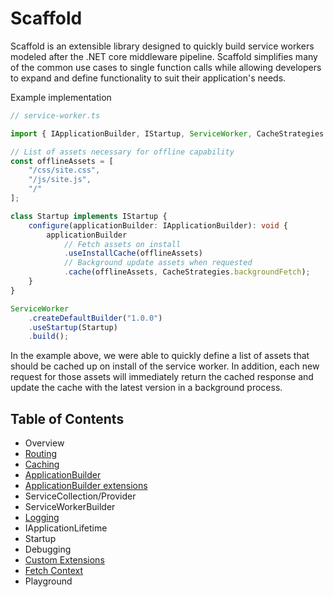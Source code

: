 # Scaffold

Scaffold is an extensible library designed to quickly build service workers modeled after the .NET core middleware pipeline. Scaffold simplifies many of the common use cases to single function calls while allowing developers to expand and define functionality to suit their application's needs.

Example implementation

```ts
// service-worker.ts

import { IApplicationBuilder, IStartup, ServiceWorker, CacheStrategies } from "@archetypical/scaffold"

// List of assets necessary for offline capability
const offlineAssets = [
    "/css/site.css",
    "/js/site.js",
    "/"
];

class Startup implements IStartup {
    configure(applicationBuilder: IApplicationBuilder): void {
        applicationBuilder
            // Fetch assets on install
            .useInstallCache(offlineAssets)
            // Background update assets when requested
            .cache(offlineAssets, CacheStrategies.backgroundFetch);
    }
}

ServiceWorker
    .createDefaultBuilder("1.0.0")
    .useStartup(Startup)
    .build();
```

In the example above, we were able to quickly define a list of assets that should be cached up on install of the service worker. In addition, each new request for those assets will immediately return the cached response and update the cache with the latest version in a background process.

## Table of Contents

* Overview
* [Routing](docs/routing.md)
* [Caching](docs/caching.md)
* [ApplicationBuilder](docs/application-builder/iapplication-builder.md)
* [ApplicationBuilder extensions](docs/application-builder/extensions.md)
* ServiceCollection/Provider
* ServiceWorkerBuilder
* [Logging](docs/logging/logging.md)
* IApplicationLifetime
* Startup
* Debugging
* [Custom Extensions](docs/custom-extensions.md)
* [Fetch Context](docs/fetch-context.md)
* Playground